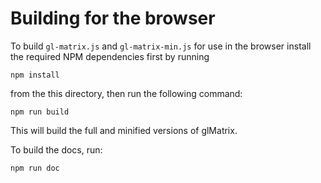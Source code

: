 # Building for the browser

To build `gl-matrix.js` and `gl-matrix-min.js` for use in the browser install
the required NPM dependencies first by running

    npm install

from the this directory, then run the following command:

    npm run build

This will build the full and minified versions of glMatrix.

To build the docs, run:

    npm run doc

<!--Go into the `dist` folder before `npm publish`ing it!-->
